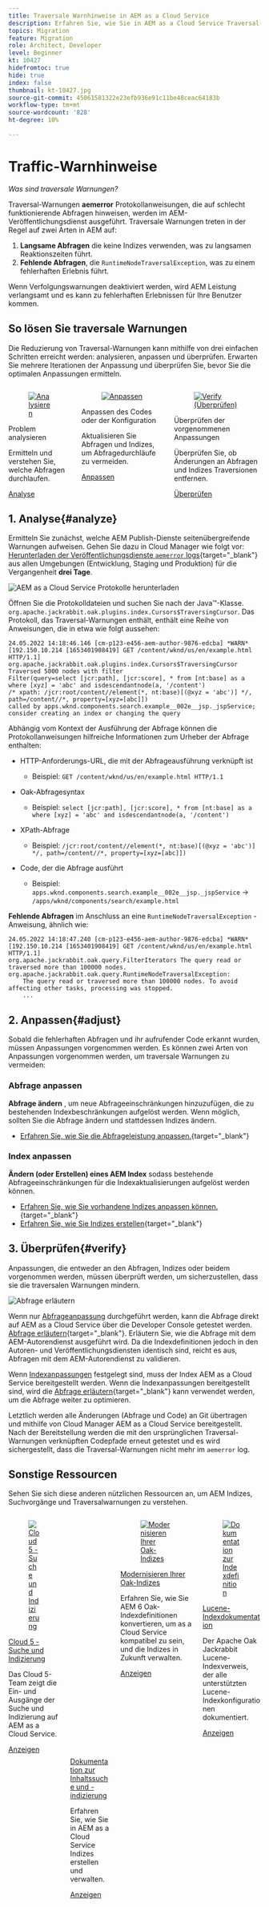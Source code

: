 ```yaml
---
title: Traversale Warnhinweise in AEM as a Cloud Service
description: Erfahren Sie, wie Sie in AEM as a Cloud Service Traversal-Warnungen minimieren können.
topics: Migration
feature: Migration
role: Architect, Developer
level: Beginner
kt: 10427
hidefromtoc: true
hide: true
index: false
thumbnail: kt-10427.jpg
source-git-commit: 45061581322e23efb936e91c11be48ceac64183b
workflow-type: tm+mt
source-wordcount: '828'
ht-degree: 10%

---
```



# Traffic-Warnhinweise

_Was sind traversale Warnungen?_

Traversal-Warnungen __aemerror__ Protokollanweisungen, die auf schlecht funktionierende Abfragen hinweisen, werden im AEM-Veröffentlichungsdienst ausgeführt. Traversale Warnungen treten in der Regel auf zwei Arten in AEM auf:

1. __Langsame Abfragen__ die keine Indizes verwenden, was zu langsamen Reaktionszeiten führt.
1. __Fehlende Abfragen__, die `RuntimeNodeTraversalException`, was zu einem fehlerhaften Erlebnis führt.

Wenn Verfolgungswarnungen deaktiviert werden, wird AEM Leistung verlangsamt und es kann zu fehlerhaften Erlebnissen für Ihre Benutzer kommen.

## So lösen Sie traversale Warnungen

Die Reduzierung von Traversal-Warnungen kann mithilfe von drei einfachen Schritten erreicht werden: analysieren, anpassen und überprüfen. Erwarten Sie mehrere Iterationen der Anpassung und überprüfen Sie, bevor Sie die optimalen Anpassungen ermitteln.

<div class="columns is-multiline">

<!-- Analyze -->
<div class="column is-half-tablet is-half-desktop is-one-third-widescreen" aria-label="Analyze" tabindex="0">
   <div class="x-card">
       <div class="card-image">
           <figure class="image is-16by9">
               <a href="#analyze" title="Analysieren" tabindex="-1">
                   <img class="is-bordered-r-small" src="./assets/traversals/1-analyze.png" alt="Analysieren">
               </a>
           </figure>
       </div>
       <div class="card-content is-padded-small">
           <div class="content">
                <p class="headline is-size-5 has-text-weight-bold">Problem analysieren</p>
               <p class="is-size-6">Ermitteln und verstehen Sie, welche Abfragen durchlaufen.</p>
               <a href="#analyze" class="spectrum-Button spectrum-Button--outline spectrum-Button--primary spectrum-Button--sizeM">
                   <span class="spectrum-Button-label has-no-wrap has-text-weight-bold">Analyse</span>
               </a>
           </div>
       </div>
   </div>
</div>

<!-- Adjust -->
<div class="column is-half-tablet is-half-desktop is-one-third-widescreen" aria-label="Adjust" tabindex="0">
   <div class="x-card">
       <div class="card-image">
           <figure class="image is-16by9">
               <a href="#adjust" title="Anpassen" tabindex="-1">
                   <img class="is-bordered-r-small" src="./assets/traversals/2-adjust.png" alt="Anpassen">
               </a>
           </figure>
       </div>
       <div class="card-content is-padded-small">
           <div class="content">
                <p class="headline is-size-5 has-text-weight-bold">Anpassen des Codes oder der Konfiguration</p>
               <p class="is-size-6">Aktualisieren Sie Abfragen und Indizes, um Abfragedurchläufe zu vermeiden.</p>
               <a href="#adjust" class="spectrum-Button spectrum-Button--outline spectrum-Button--primary spectrum-Button--sizeM">
                   <span class="spectrum-Button-label has-no-wrap has-text-weight-bold">Anpassen</span>
               </a>
           </div>
       </div>
   </div>
</div>

<!-- Verify -->
<div class="column is-half-tablet is-half-desktop is-one-third-widescreen" aria-label="Verify" tabindex="0">
   <div class="x-card">
       <div class="card-image">
           <figure class="image is-16by9">
               <a href="#verify" title="Verify (Überprüfen)" tabindex="-1">
                   <img class="is-bordered-r-small" src="./assets/traversals/3-verify.png" alt="Verify (Überprüfen)">
               </a>
           </figure>
       </div>
       <div class="card-content is-padded-small">
           <div class="content">
                <p class="headline is-size-5 has-text-weight-bold">Überprüfen der vorgenommenen Anpassungen</p>                       
               <p class="is-size-6">Überprüfen Sie, ob Änderungen an Abfragen und Indizes Traversionen entfernen.</p>
               <a href="#verify" class="spectrum-Button spectrum-Button--outline spectrum-Button--primary spectrum-Button--sizeM">
                   <span class="spectrum-Button-label has-no-wrap has-text-weight-bold">Überprüfen</span>
               </a>
           </div>
       </div>
   </div>
</div>

</div>

## 1. Analyse{#analyze}

Ermitteln Sie zunächst, welche AEM Publish-Dienste seitenübergreifende Warnungen aufweisen. Gehen Sie dazu in Cloud Manager wie folgt vor: [Herunterladen der Veröffentlichungsdienste `aemerror` logs](https://experienceleague.adobe.com/docs/experience-manager-learn/cloud-service/debugging/debugging-aem-as-a-cloud-service/logs.html#cloud-manager){target=&quot;_blank&quot;} aus allen Umgebungen (Entwicklung, Staging und Produktion) für die Vergangenheit __drei Tage__.

![AEM as a Cloud Service Protokolle herunterladen](./assets/traversals/download-logs.jpg)

Öffnen Sie die Protokolldateien und suchen Sie nach der Java™-Klasse. `org.apache.jackrabbit.oak.plugins.index.Cursors$TraversingCursor`. Das Protokoll, das Traversal-Warnungen enthält, enthält eine Reihe von Anweisungen, die in etwa wie folgt aussehen:

```log
24.05.2022 14:18:46.146 [cm-p123-e456-aem-author-9876-edcba] *WARN* [192.150.10.214 [1653401908419] GET /content/wknd/us/en/example.html HTTP/1.1] 
org.apache.jackrabbit.oak.plugins.index.Cursors$TraversingCursor Traversed 5000 nodes with filter 
Filter(query=select [jcr:path], [jcr:score], * from [nt:base] as a where [xyz] = 'abc' and isdescendantnode(a, '/content') 
/* xpath: /jcr:root/content//element(*, nt:base)[(@xyz = 'abc')] */, path=/content//*, property=[xyz=[abc]]) 
called by apps.wknd.components.search.example__002e__jsp._jspService; 
consider creating an index or changing the query
```

Abhängig vom Kontext der Ausführung der Abfrage können die Protokollanweisungen hilfreiche Informationen zum Urheber der Abfrage enthalten:

+ HTTP-Anforderungs-URL, die mit der Abfrageausführung verknüpft ist

   + Beispiel: `GET /content/wknd/us/en/example.html HTTP/1.1`

+ Oak-Abfragesyntax

   + Beispiel: `select [jcr:path], [jcr:score], * from [nt:base] as a where [xyz] = 'abc' and isdescendantnode(a, '/content')`

+ XPath-Abfrage

   + Beispiel: `/jcr:root/content//element(*, nt:base)[(@xyz = 'abc')] */, path=/content//*, property=[xyz=[abc]])`

+ Code, der die Abfrage ausführt

   + Beispiel:  `apps.wknd.components.search.example__002e__jsp._jspService` → `/apps/wknd/components/search/example.html`

__Fehlende Abfragen__ im Anschluss an eine `RuntimeNodeTraversalException` -Anweisung, ähnlich wie:

```log
24.05.2022 14:18:47.240 [cm-p123-e456-aem-author-9876-edcba] *WARN* [192.150.10.214 [1653401908419] GET /content/wknd/us/en/example.html HTTP/1.1] 
org.apache.jackrabbit.oak.query.FilterIterators The query read or traversed more than 100000 nodes.
org.apache.jackrabbit.oak.query.RuntimeNodeTraversalException: 
    The query read or traversed more than 100000 nodes. To avoid affecting other tasks, processing was stopped.
    ...
```

## 2. Anpassen{#adjust}

Sobald die fehlerhaften Abfragen und ihr aufrufender Code erkannt wurden, müssen Anpassungen vorgenommen werden. Es können zwei Arten von Anpassungen vorgenommen werden, um traversale Warnungen zu vermeiden:

### Abfrage anpassen

__Abfrage ändern__ , um neue Abfrageeinschränkungen hinzuzufügen, die zu bestehenden Indexbeschränkungen aufgelöst werden. Wenn möglich, sollten Sie die Abfrage ändern und stattdessen Indizes ändern.

+ [Erfahren Sie, wie Sie die Abfrageleistung anpassen.](https://experienceleague.adobe.com/docs/experience-manager-65/developing/bestpractices/troubleshooting-slow-queries.html#query-performance-tuning){target=&quot;_blank&quot;}

### Index anpassen

__Ändern (oder Erstellen) eines AEM Index__ sodass bestehende Abfrageeinschränkungen für die Indexaktualisierungen aufgelöst werden können.

+ [Erfahren Sie, wie Sie vorhandene Indizes anpassen können.](https://experienceleague.adobe.com/docs/experience-manager-65/developing/bestpractices/troubleshooting-slow-queries.html#query-performance-tuning){target=&quot;_blank&quot;}
+ [Erfahren Sie, wie Sie Indizes erstellen](https://experienceleague.adobe.com/docs/experience-manager-65/developing/bestpractices/troubleshooting-slow-queries.html#create-a-new-index){target=&quot;_blank&quot;}

## 3. Überprüfen{#verify}

Anpassungen, die entweder an den Abfragen, Indizes oder beidem vorgenommen werden, müssen überprüft werden, um sicherzustellen, dass sie die traversalen Warnungen mindern.

![Abfrage erläutern](./assets/traversals/verify.gif)

Wenn nur [Abfrageanpassung](#adjust-the-query) durchgeführt werden, kann die Abfrage direkt auf AEM as a Cloud Service über die Developer Console getestet werden. [Abfrage erläutern](https://experienceleague.adobe.com/docs/experience-manager-learn/cloud-service/debugging/debugging-aem-as-a-cloud-service/developer-console.html#queries){target=&quot;_blank&quot;}. Erläutern Sie, wie die Abfrage mit dem AEM-Autorendienst ausgeführt wird. Da die Indexdefinitionen jedoch in den Autoren- und Veröffentlichungsdiensten identisch sind, reicht es aus, Abfragen mit dem AEM-Autorendienst zu validieren.

Wenn [Indexanpassungen](#adjust-the-index) festgelegt sind, muss der Index AEM as a Cloud Service bereitgestellt werden. Wenn die Indexanpassungen bereitgestellt sind, wird die [Abfrage erläutern](https://experienceleague.adobe.com/docs/experience-manager-learn/cloud-service/debugging/debugging-aem-as-a-cloud-service/developer-console.html#queries){target=&quot;_blank&quot;} kann verwendet werden, um die Abfrage weiter zu optimieren.

Letztlich werden alle Änderungen (Abfrage und Code) an Git übertragen und mithilfe von Cloud Manager AEM as a Cloud Service bereitgestellt. Nach der Bereitstellung werden die mit den ursprünglichen Traversal-Warnungen verknüpften Codepfade erneut getestet und es wird sichergestellt, dass die Traversal-Warnungen nicht mehr im `aemerror` log.

## Sonstige Ressourcen

Sehen Sie sich diese anderen nützlichen Ressourcen an, um AEM Indizes, Suchvorgänge und Traversalwarnungen zu verstehen.

<div class="columns is-multiline">

<!-- Cloud 5 - Search &amp; Indexing -->
<div class="column is-half-tablet is-half-desktop is-one-third-widescreen" aria-label="Cloud 5 - Search &amp; Indexing" tabindex="0">
   <div class="card">
       <div class="card-image">
           <figure class="image is-16by9">
               <a href="https://experienceleague.adobe.com/docs/experience-manager-learn/cloud-service/cloud-5/cloud5-aem-search-and-indexing.html" title="Cloud 5 - Suche und Indizierung" tabindex="-1"><img class="is-bordered-r-small" src="../../../cloud-5/imgs/009-thumb.png" alt="Cloud 5 - Suche und Indizierung"></a>
           </figure>
       </div>
       <div class="card-content is-padded-small">
           <div class="content">
               <p class="headline is-size-6 has-text-weight-bold"><a href="https://experienceleague.adobe.com/docs/experience-manager-learn/cloud-service/cloud-5/cloud5-aem-search-and-indexing.html" title="Cloud 5 - Suche und Indizierung">Cloud 5 - Suche und Indizierung</a></p>
               <p class="is-size-6">Das Cloud 5-Team zeigt die Ein- und Ausgänge der Suche und Indizierung auf AEM as a Cloud Service.</p>
               <a href="https://experienceleague.adobe.com/docs/experience-manager-learn/cloud-service/cloud-5/cloud5-aem-search-and-indexing.html" class="spectrum-Button spectrum-Button--outline spectrum-Button--primary spectrum-Button--sizeM">
                   <span class="spectrum-Button-label has-no-wrap has-text-weight-bold">Anzeigen</span>
               </a>
           </div>
       </div>
   </div>
</div>

<!-- Content Search and Indexing -->
<div class="column is-half-tablet is-half-desktop is-one-third-widescreen" aria-label="Content Search and Indexing
" tabindex="0">
   <div class="card">
       <div class="card-image">
           <figure class="image is-16by9">
               <a href="https://experienceleague.adobe.com/docs/experience-manager-cloud-service/content/operations/indexing.html?lang=de" title="Inhaltssuche und -indizierung" tabindex="-1">
                   <img class="is-bordered-r-small" src="./assets/traversals/resources--docs.png" alt="Inhaltssuche und -indizierung">
               </a>
           </figure>
       </div>
       <div class="card-content is-padded-small">
           <div class="content">
               <p class="headline is-size-6 has-text-weight-bold"><a href="https://experienceleague.adobe.com/docs/experience-manager-cloud-service/content/operations/indexing.html" title="Inhaltssuche und -indizierung">Dokumentation zur Inhaltssuche und -indizierung</a></p>
               <p class="is-size-6">Erfahren Sie, wie Sie in AEM as a Cloud Service Indizes erstellen und verwalten.</p>
               <a href="https://experienceleague.adobe.com/docs/experience-manager-cloud-service/content/operations/indexing.html" class="spectrum-Button spectrum-Button--outline spectrum-Button--primary spectrum-Button--sizeM">
                   <span class="spectrum-Button-label has-no-wrap has-text-weight-bold">Anzeigen</span>
               </a>
           </div>
       </div>
   </div>
</div>

<!-- Modernizing your Oak indexes -->
<div class="column is-half-tablet is-half-desktop is-one-third-widescreen" aria-label="Modernizing your Oak indexes" tabindex="0">
   <div class="card">
       <div class="card-image">
           <figure class="image is-16by9">
               <a href="https://experienceleague.adobe.com/docs/experience-manager-learn/cloud-service/migration/moving-to-aem-as-a-cloud-service/search-and-indexing.html" title="Modernisieren Ihrer Oak-Indizes" tabindex="-1">
                   <img class="is-bordered-r-small" src="./assets/traversals/resources--aem-experts-series.png" alt="Modernisieren Ihrer Oak-Indizes">
               </a>
           </figure>
       </div>
       <div class="card-content is-padded-small">
           <div class="content">
               <p class="headline is-size-6 has-text-weight-bold"><a href="https://experienceleague.adobe.com/docs/experience-manager-learn/cloud-service/migration/moving-to-aem-as-a-cloud-service/search-and-indexing.html" title="Modernisieren Ihrer Oak-Indizes">Modernisieren Ihrer Oak-Indizes</a></p>
               <p class="is-size-6">Erfahren Sie, wie Sie AEM 6 Oak-Indexdefinitionen konvertieren, um as a Cloud Service kompatibel zu sein, und die Indizes in Zukunft verwalten.</p>
               <a href="https://experienceleague.adobe.com/docs/experience-manager-learn/cloud-service/migration/moving-to-aem-as-a-cloud-service/search-and-indexing.html" class="spectrum-Button spectrum-Button--outline spectrum-Button--primary spectrum-Button--sizeM">
                   <span class="spectrum-Button-label has-no-wrap has-text-weight-bold">Anzeigen</span>
               </a>
           </div>
       </div>
   </div>
</div>

<!-- Index definition documentation -->
<div class="column is-half-tablet is-half-desktop is-one-third-widescreen" aria-label="Index definition documentation" tabindex="0">
   <div class="card">
       <div class="card-image">
           <figure class="image is-16by9">
               <a href="https://jackrabbit.apache.org/oak/docs/query/lucene.html" title="Dokumentation zur Indexdefinition" tabindex="-1">
                   <img class="is-bordered-r-small" src="./assets/traversals/resources--oak-docs.png" alt="Dokumentation zur Indexdefinition">
               </a>
           </figure>
       </div>
       <div class="card-content is-padded-small">
           <div class="content">
               <p class="headline is-size-6 has-text-weight-bold"><a href="https://jackrabbit.apache.org/oak/docs/query/lucene.html" title="Dokumentation zur Indexdefinition">Lucene-Indexdokumentation</a></p>
               <p class="has-ellipsis is-size-6">Der Apache Oak Jackrabbit Lucene-Indexverweis, der alle unterstützten Lucene-Indexkonfigurationen dokumentiert.</p>
               <a href="https://jackrabbit.apache.org/oak/docs/query/lucene.html" class="spectrum-Button spectrum-Button--outline spectrum-Button--primary spectrum-Button--sizeM">
                   <span class="spectrum-Button-label has-no-wrap has-text-weight-bold">Anzeigen</span>
               </a>
           </div>
       </div>
   </div>
</div>

</div>


